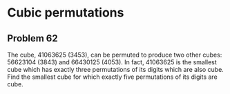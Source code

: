 #  Cubic permutations
## Problem 62


The cube, 41063625 (3453), can be permuted to produce two other cubes: 56623104 (3843) and 66430125 (4053). In fact, 41063625 is the smallest cube which has exactly three permutations of its digits which are also cube.
Find the smallest cube for which exactly five permutations of its digits are cube.




